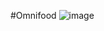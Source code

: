 #Omnifood
![image](https://github.com/user-attachments/assets/1eed3b9f-00e6-4485-9e92-57ef4d8e90d7)


 
